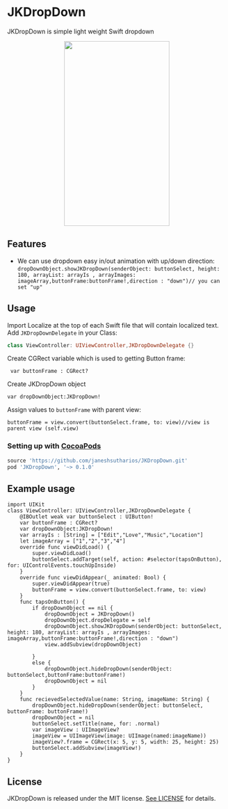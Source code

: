 # JKDropDown
JKDropDown is simple light weight Swift dropdown

<p align="center"><img src="https://media.giphy.com/media/26zznaPmDV0As4812/giphy.gif" width="242" height="425"/></p>

## Features

- We can use dropdown easy in/out animation with up/down direction:
``
      dropDownObject.showJKDropDown(senderObject: buttonSelect, height: 180, arrayList: arrayIs , arrayImages: imageArray,buttonFrame:buttonFrame!,direction : "down")// you can set "up"
  ``

## Usage
Import Localize at the top of each Swift file that will contain localized text.
Add `JKDropDownDelegate` in your Class:
```swift
class ViewController: UIViewController,JKDropDownDelegate {}
```
Create CGRect variable which is used to getting Button frame:
```
 var buttonFrame : CGRect?
 ```
 Create  JKDropDown object
 ```
 var dropDownObject:JKDropDown!
 ```
 Assign values to `buttonFrame` with parent view:
 ```
 buttonFrame = view.convert(buttonSelect.frame, to: view)//view is parent view (self.view)
```
### Setting up with [CocoaPods](https://cocoapods.org/pods/JKDropDown)
```ruby
source 'https://github.com/janeshsutharios/JKDropDown.git'
pod 'JKDropDown', '~> 0.1.0'
```
## Example usage

```
import UIKit
class ViewController: UIViewController,JKDropDownDelegate {
    @IBOutlet weak var buttonSelect : UIButton!
    var buttonFrame : CGRect?
    var dropDownObject:JKDropDown!
    var arrayIs : [String] = ["Edit","Love","Music","Location"]
    let imageArray = ["1","2","3","4"]
    override func viewDidLoad() {
        super.viewDidLoad()
        buttonSelect.addTarget(self, action: #selector(tapsOnButton), for: UIControlEvents.touchUpInside)
    }
    override func viewDidAppear(_ animated: Bool) {
        super.viewDidAppear(true)
        buttonFrame = view.convert(buttonSelect.frame, to: view)
    }
    func tapsOnButton() {
        if dropDownObject == nil {
            dropDownObject = JKDropDown()
            dropDownObject.dropDelegate = self
            dropDownObject.showJKDropDown(senderObject: buttonSelect, height: 180, arrayList: arrayIs , arrayImages: imageArray,buttonFrame:buttonFrame!,direction : "down")
            view.addSubview(dropDownObject)
            
        }
        else {
            dropDownObject.hideDropDown(senderObject: buttonSelect,buttonFrame:buttonFrame!)
            dropDownObject = nil
        }
    }
    func recievedSelectedValue(name: String, imageName: String) {
        dropDownObject.hideDropDown(senderObject: buttonSelect, buttonFrame: buttonFrame!)
        dropDownObject = nil
        buttonSelect.setTitle(name, for: .normal)
        var imageView : UIImageView?
        imageView = UIImageView(image: UIImage(named:imageName))
        imageView?.frame = CGRect(x: 5, y: 5, width: 25, height: 25)
        buttonSelect.addSubview(imageView!)
    }
}
```
## License

JKDropDown is released under the MIT license. [See LICENSE](https://github.com/janeshsutharios/JKDropDown/blob/master/LICENSE) for details.
